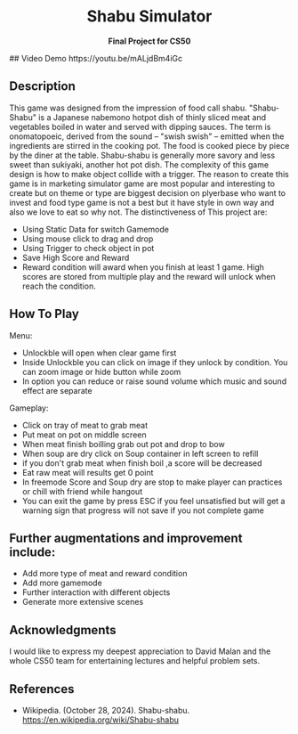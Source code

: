 <div align="center">
	<h1>Shabu Simulator</h1>
	<p>
		<b>Final Project for CS50</b>
	</p>
</div>
## Video Demo  
https://youtu.be/mALjdBm4iGc
	
## Description
This game was designed from the impression of food call shabu. "Shabu-Shabu" is a Japanese nabemono hotpot dish of thinly sliced meat and vegetables boiled in water and served with dipping sauces. The term is onomatopoeic, derived from the sound – "swish swish" – emitted when the ingredients are stirred in the cooking pot. The food is cooked piece by piece by the diner at the table. Shabu-shabu is generally more savory and less sweet than sukiyaki, another hot pot dish.
The complexity of this game design is how to make object collide with a trigger. The reason to create this game is in marketing simulator game are most popular and interesting to create but on theme or type are biggest decision on plyerbase who want to invest and food type game is not a best but it have style in own way and also we love to eat so why not.
The distinctiveness of This project are:
* Using Static Data for switch Gamemode 
* Using mouse click to drag and drop
* Using Trigger to check object in pot
* Save High Score and Reward
* Reward condition will award when you finish at least 1 game. High scores are stored from multiple play and the reward will unlock when reach the condition.

## How To Play
Menu:
* Unlockble will open when clear game first
* Inside Unlockble you can click on image if they unlock by condition. You can zoom image or hide button while zoom
* In option you can reduce or raise sound volume which music and sound effect are separate

Gameplay:
* Click on tray of meat to grab meat
* Put meat on pot on middle screen
* When meat finish boilling grab out pot and drop to bow
* When soup are dry click on Soup container in left screen to refill
* if you don't grab meat when finish boil ,a score will be decreased
* Eat raw meat will results get 0 point
* In freemode Score and Soup dry are stop to make player can practices or chill with friend while hangout
* You can exit the game by press ESC if you feel unsatisfied but will get a warning sign that progress will not save if you not complete game

## Further augmentations and improvement include:
* Add more type of meat and reward condition
* Add more gamemode
* Further interaction with different objects
* Generate more extensive scenes

## Acknowledgments
I would like to express my deepest appreciation to David Malan and the whole CS50 team for entertaining lectures and helpful problem sets.

## References
*  Wikipedia. (October 28, 2024). Shabu-shabu. https://en.wikipedia.org/wiki/Shabu-shabu